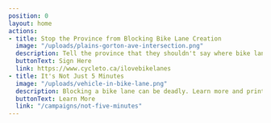 ```yaml
---
position: 0
layout: home
actions:
- title: Stop the Province from Blocking Bike Lane Creation
  image: "/uploads/plains-gorton-ave-intersection.png"
  description: Tell the province that they shouldn't say where bike lanes can or cannot be built!
  buttonText: Sign Here
  link: https://www.cycleto.ca/ilovebikelanes
- title: It's Not Just 5 Minutes
  image: "/uploads/vehicle-in-bike-lane.png"
  description: Blocking a bike lane can be deadly. Learn more and print out our "Bike Lane Ticket" to help stop bike lane obstructions. 
  buttonText: Learn More
  link: "/campaigns/not-five-minutes"
---
```



